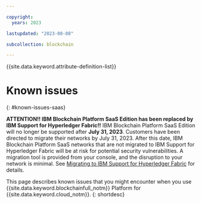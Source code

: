 ```yaml
---

copyright:
  years: 2023

lastupdated: "2023-08-08"

subcollection: blockchain

---
```


{{site.data.keyword.attribute-definition-list}}


# Known issues
{: #known-issues-saas}

**ATTENTION!! IBM Blockchain Platform SaaS Edition has been replaced by IBM Support for Hyperledger Fabric!!** IBM Blockchain Platform SaaS Edition will no longer be supported after **July 31, 2023**. Customers have been directed to migrate their networks by July 31, 2023. After this date, IBM Blockchain Platform SaaS networks that are not migrated to IBM Support for Hyperledger Fabric will be at risk for potential security vulnerabilities. A migration tool is provided from your console, and the disruption to your network is minimal. See [Migrating to IBM Support for Hyperledger Fabric](/docs/blockchain?topic=blockchain-migrating-to-hlf-support) for details.

This page describes known issues that you might encounter when you use {{site.data.keyword.blockchainfull_notm}} Platform for {{site.data.keyword.cloud_notm}}.
{: shortdesc}






